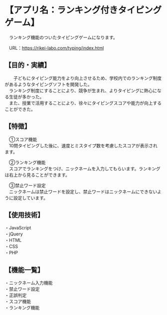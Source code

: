 # 【アプリ名：ランキング付きタイピングゲーム】
　ランキング機能のついたタイピングゲームになります。  
   
　URL：https://rikei-labo.com/typing/index.html

## 【目的・実績】
　　子どもにタイピング能力をより向上させるため、学校内でのランキング制度があるようなタイピングソフトを開発した。  
　ランキング制度にすることにより、競争が生まれ、よりタイピングに熱心になる生徒が多かった。  
　また、授業で活用することにより、徐々にタイピングスコアや能力が向上することができた。  

## 【特徴】
　①スコア機能  
　10問タイピングした後に、速度とミスタイプ数を考慮したスコアが表示されます。

　②ランキング機能  
　スコアでランキングをつけ、ニックネームを入力してもらいます。ランキングは右上から見ることができます。

　③禁止ワード設定  
　ニックネームは禁止ワードを設定し、禁止ワードはニックネームにできないように設定しています。

## 【使用技術】
・JavaScript  
・jQuery  
・HTML  
・CSS  
・PHP  

## 【機能一覧】
・ニックネーム入力機能  
・禁止ワード設定  
・正誤判定  
・スコア機能  
・ランキング機能  
